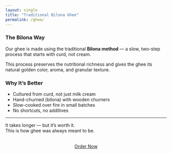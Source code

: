 ```yaml
---
layout: single
title: "Traditional Bilona Ghee"
permalink: /ghee/
---
```


### The Bilona Way

Our ghee is made using the traditional **Bilona method** — a slow, two-step process that starts with curd, not cream.

This process preserves the nutritional richness and gives the ghee its natural golden color, aroma, and granular texture.

### Why It’s Better

- Cultured from curd, not just milk cream
- Hand-churned (bilona) with wooden churners
- Slow-cooked over fire in small batches
- No shortcuts, no additives

---

It takes longer — but it’s worth it.  
This is how ghee was always meant to be.

<div style="text-align: center; margin-top: 2rem;">
  <a href="https://wa.me/919643011465?text=Hi%20Shanti%20Milk%20%26%20Dairy,%20I%20want%20to%20order%20milk." target="_blank" class="btn btn--primary">
    Order Now
  </a>
</div>